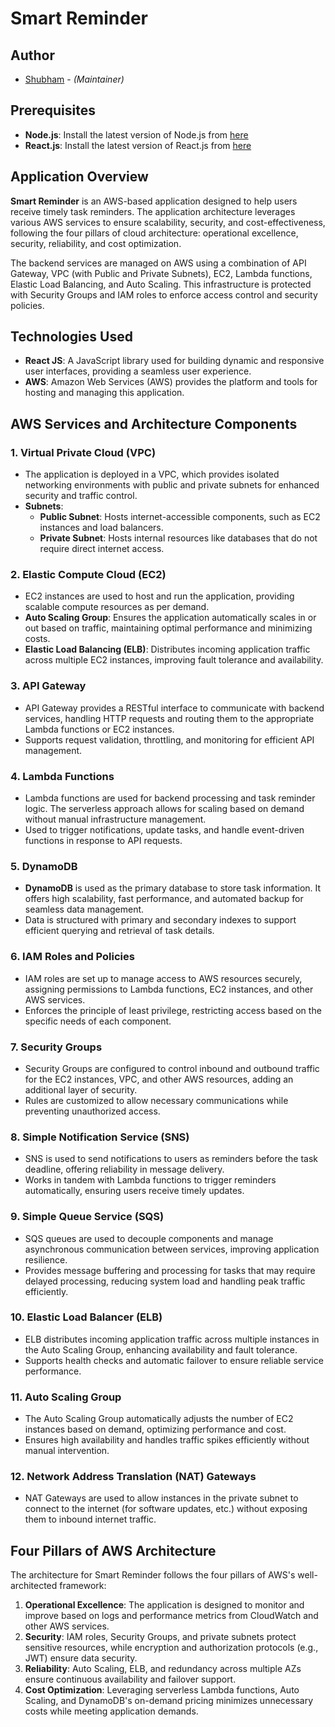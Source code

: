# Smart Reminder

## Author
* [Shubham](mailto:shubhamjethva92@gmail.com) - *(Maintainer)*

## Prerequisites
- **Node.js**: Install the latest version of Node.js from [here](https://nodejs.org/)
- **React.js**: Install the latest version of React.js from [here](https://legacy.reactjs.org/)

## Application Overview
**Smart Reminder** is an AWS-based application designed to help users receive timely task reminders. The application architecture leverages various AWS services to ensure scalability, security, and cost-effectiveness, following the four pillars of cloud architecture: operational excellence, security, reliability, and cost optimization.

The backend services are managed on AWS using a combination of API Gateway, VPC (with Public and Private Subnets), EC2, Lambda functions, Elastic Load Balancing, and Auto Scaling. This infrastructure is protected with Security Groups and IAM roles to enforce access control and security policies.

## Technologies Used
- **React JS**: A JavaScript library used for building dynamic and responsive user interfaces, providing a seamless user experience.
- **AWS**: Amazon Web Services (AWS) provides the platform and tools for hosting and managing this application.

## AWS Services and Architecture Components

### 1. **Virtual Private Cloud (VPC)**
   - The application is deployed in a VPC, which provides isolated networking environments with public and private subnets for enhanced security and traffic control.
   - **Subnets**:
     - **Public Subnet**: Hosts internet-accessible components, such as EC2 instances and load balancers.
     - **Private Subnet**: Hosts internal resources like databases that do not require direct internet access.

### 2. **Elastic Compute Cloud (EC2)**
   - EC2 instances are used to host and run the application, providing scalable compute resources as per demand.
   - **Auto Scaling Group**: Ensures the application automatically scales in or out based on traffic, maintaining optimal performance and minimizing costs.
   - **Elastic Load Balancing (ELB)**: Distributes incoming application traffic across multiple EC2 instances, improving fault tolerance and availability.

### 3. **API Gateway**
   - API Gateway provides a RESTful interface to communicate with backend services, handling HTTP requests and routing them to the appropriate Lambda functions or EC2 instances.
   - Supports request validation, throttling, and monitoring for efficient API management.

### 4. **Lambda Functions**
   - Lambda functions are used for backend processing and task reminder logic. The serverless approach allows for scaling based on demand without manual infrastructure management.
   - Used to trigger notifications, update tasks, and handle event-driven functions in response to API requests.

### 5. **DynamoDB**
   - **DynamoDB** is used as the primary database to store task information. It offers high scalability, fast performance, and automated backup for seamless data management.
   - Data is structured with primary and secondary indexes to support efficient querying and retrieval of task details.

### 6. **IAM Roles and Policies**
   - IAM roles are set up to manage access to AWS resources securely, assigning permissions to Lambda functions, EC2 instances, and other AWS services.
   - Enforces the principle of least privilege, restricting access based on the specific needs of each component.

### 7. **Security Groups**
   - Security Groups are configured to control inbound and outbound traffic for the EC2 instances, VPC, and other AWS resources, adding an additional layer of security.
   - Rules are customized to allow necessary communications while preventing unauthorized access.

### 8. **Simple Notification Service (SNS)**
   - SNS is used to send notifications to users as reminders before the task deadline, offering reliability in message delivery.
   - Works in tandem with Lambda functions to trigger reminders automatically, ensuring users receive timely updates.

### 9. **Simple Queue Service (SQS)**
   - SQS queues are used to decouple components and manage asynchronous communication between services, improving application resilience.
   - Provides message buffering and processing for tasks that may require delayed processing, reducing system load and handling peak traffic efficiently.

### 10. **Elastic Load Balancer (ELB)**
   - ELB distributes incoming application traffic across multiple instances in the Auto Scaling Group, enhancing availability and fault tolerance.
   - Supports health checks and automatic failover to ensure reliable service performance.

### 11. **Auto Scaling Group**
   - The Auto Scaling Group automatically adjusts the number of EC2 instances based on demand, optimizing performance and cost.
   - Ensures high availability and handles traffic spikes efficiently without manual intervention.

### 12. **Network Address Translation (NAT) Gateways**
   - NAT Gateways are used to allow instances in the private subnet to connect to the internet (for software updates, etc.) without exposing them to inbound internet traffic.

## Four Pillars of AWS Architecture
The architecture for Smart Reminder follows the four pillars of AWS's well-architected framework:
1. **Operational Excellence**: The application is designed to monitor and improve based on logs and performance metrics from CloudWatch and other AWS services.
2. **Security**: IAM roles, Security Groups, and private subnets protect sensitive resources, while encryption and authorization protocols (e.g., JWT) ensure data security.
3. **Reliability**: Auto Scaling, ELB, and redundancy across multiple AZs ensure continuous availability and failover support.
4. **Cost Optimization**: Leveraging serverless Lambda functions, Auto Scaling, and DynamoDB's on-demand pricing minimizes unnecessary costs while meeting application demands.